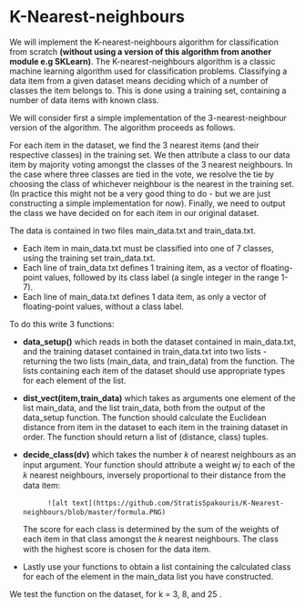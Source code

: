 # K-Nearest-neighbours

We will implement the K-nearest-neighbours algorithm for classification from scratch **(without using a version of this algorithm from another module e.g SKLearn)**. The K-nearest-neighbours algorithm is a classic machine learning algorithm used for classification problems. Classifying a data item from a given dataset means deciding which of a number of classes the item belongs to. This is done using a training set, containing a number of data items with known class.

We will consider first a simple implementation of the 3-nearest-neighbour version of the algorithm. The algorithm proceeds as follows.

For each item in the dataset, we find the 3 nearest items (and their respective classes) in the training set. We then attribute a class to our data item by majority voting amongst the classes of the 3 nearest neighbours. In the case where three classes are tied in the vote, we resolve the tie by choosing the class of whichever neighbour is the nearest in the training set. (In practice this might not be a very good thing to do - but we are just constructing a simple implementation for now). Finally, we need to output the class we have decided on for each item in our original dataset.

The data is contained in two files main_data.txt and train_data.txt.

- Each item in main_data.txt must be classified into one of 7 classes, using the training set train_data.txt.
- Each line of train_data.txt defines 1 training item, as a vector of floating-point values, followed by its class label (a single integer in the range 1-7).
- Each line of main_data.txt defines 1 data item, as only a vector of floating-point values, without a class label.

To do this write 3 functions:

- **data_setup()** which reads in both the dataset contained in main_data.txt, and the training dataset contained in train_data.txt into two lists - returning the two lists (main_data, and train_data) from the function. The lists containing each item of the dataset should use appropriate types for each element of the list.
- **dist_vect(item,train_data)** which takes as arguments one element of the list main_data, and the list train_data, both from the output of the data_setup function. The function should calculate the Euclidean distance from item in the dataset to each item in the training dataset in order. The function should return a list of (distance, class) tuples.
- **decide_class(dv)** which takes the number  𝑘  of nearest neighbours as an input argument. Your function should attribute a weight  𝑤𝑗  to each of the  𝑘  nearest neighbours, inversely proportional to their distance from the data item:

            ![alt text](https://github.com/StratisSpakouris/K-Nearest-neighbours/blob/master/formula.PNG)
 
  The score for each class is determined by the sum of the weights of each item in that class amongst the  𝑘  nearest neighbours. The     class with the highest score is chosen for the data item.
- Lastly use your functions to obtain a list containing the calculated class for each of the element in the main_data list you have constructed.

We test the function on the dataset, for k = 3, 8, and 25 .
